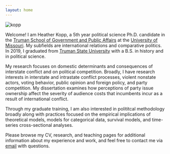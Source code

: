 ```yaml
---
layout: home
---
```


<img align="center" src="https://heatherkopp.github.io/files/kopp.jpg" alt="kopp" class="img-responsive">

<p> Welcome! I am Heather Kopp, a 5th year political science Ph.D. candidate in the <a href="https://www.truman.missouri.edu/" target="_blank">Truman School of Government and Public Affairs</a> at the <a href="https://www.missouri.edu/" target="_blank">University of Missouri</a>. My subfields are international relations and comparative politics. In 2019, I graduated from <a href="https://www.truman.edu/" target="_blank">Truman State University</a> with a B.S. in history and in political science. </p>

<p> My research focuses on domestic determinants and consequences of interstate conflict and on political competition. Broadly, I have research interests in interstate and intrastate conflict processes, violent nonstate actors, voting behavior, public opinion and foreign policy, and party competition. My dissertation examines how perceptions of party issue ownership affect the severity of audience costs that incumbents incur as a result of international conflict. </p>

<p> Through my graduate training, I am also interested in polititcal methodology broadly along with practices focused on the empirical implications of theoretical models, models for categorical data, survival models, and time-series cross-sectional analyses. </p>

<p> Please browse my CV, research, and teaching pages for additional information about my experience and work, and feel free to contact me via <a href = "mailto: hmk439@mail.missouri.edu">email</a> with questions. </p>

<!---<table class="table">
  <tr>
    <td class="text-right">
      <p>Welcome! I am Heather Kopp, a 5th year political science Ph.D. candidate in the <a href="https://www.truman.missouri.edu/" target="_blank">Truman School of Government and Public Affairs</a> at the <a href="https://www.missouri.edu/" target="_blank">University of Missouri</a>. My subfields are international relations and comparative politics. In 2019, I graduated from <a href="https://www.truman.edu/" target="_blank">Truman State University</a> with a B.S. in history and in political science.</p>
      <p>My research focuses on domestic determinants and consequences of interstate conflict and on political competition. I study the mechanisms through which civil conflict leads to interstate conflict, how domestic institutions and political parties affect interstate conflict processes, how audience costs affect states’ foreign policy decisions, and how political parties compete with one another over issues they are perceived to own. More broadly, I have research interests in interstate and intrastate conflict, violent nonstate actors, voting behavior, public opinion and foreign policy, and party competition. My dissertation examines how perceptions of party issue ownership affect the severity of audience costs that incumbents incur as a result of international conflict.</p>
      <p>Through my graduate training, I am also interested in political methodology broadly along with categorical data models, time series cross-sectional analysis, survival models, game theory, survival models, and spatial analysis.</p>
      <p>Please browse my CV, research, and teaching pages for additional information about my experience and work, and feel free to contact me via <a href = "mailto: hmk439@mail.missouri.edu">email</a> with questions.</p>
    </td>
     <td>
      <img src="https://heatherkopp.github.io/files/kopp.jpg" alt="Image" class="img-responsive">
    </td>
  </tr>
</table>-->
